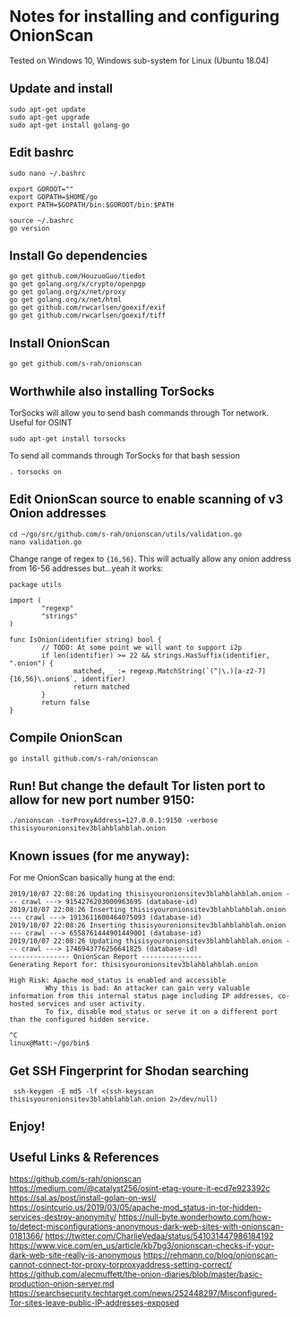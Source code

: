 # Notes for installing and configuring OnionScan

Tested on Windows 10, Windows sub-system for Linux (Ubuntu 18.04)

## Update and install

```
sudo apt-get update
sudo apt-get upgrade
sudo apt-get install golang-go
```

## Edit bashrc

```
sudo nano ~/.bashrc
```

```
export GOROOT=""
export GOPATH=$HOME/go
export PATH=$GOPATH/bin:$GOROOT/bin:$PATH
```

```
source ~/.bashrc
go version
```

## Install Go dependencies

```
go get github.com/HouzuoGuo/tiedot
go get golang.org/x/crypto/openpgp
go get golang.org/x/net/proxy
go get golang.org/x/net/html
go get github.com/rwcarlsen/goexif/exif
go get github.com/rwcarlsen/goexif/tiff
```

## Install OnionScan

```
go get github.com/s-rah/onionscan
```

## Worthwhile also installing TorSocks

TorSocks will allow you to send bash commands through Tor network. Useful for OSINT

```
sudo apt-get install torsocks
```

To send all commands through TorSocks for that bash session

```
. torsocks on
```

## Edit OnionScan source to enable scanning of v3 Onion addresses

```
cd ~/go/src/github.com/s-rah/onionscan/utils/validation.go
nano validation.go
```

Change range of regex to `{16,56}`. This will actually allow any onion address from 16-56 addresses but...yeah it works:

```
package utils

import (
        "regexp"
        "strings"
)

func IsOnion(identifier string) bool {
        // TODO: At some point we will want to support i2p
        if len(identifier) >= 22 && strings.HasSuffix(identifier, ".onion") {
                matched, _ := regexp.MatchString(`(^|\.)[a-z2-7]{16,56}\.onion$`, identifier)
                return matched
        }
        return false
}
```

## Compile OnionScan

```
go install github.com/s-rah/onionscan
```

## Run! But change the default Tor listen port to allow for new port number 9150:

```
./onionscan -torProxyAddress=127.0.0.1:9150 -verbose thisisyouronionsitev3blahblahblah.onion
```

## Known issues (for me anyway):

For me OnionScan basically hung at the end:

```
2019/10/07 22:08:26 Updating thisisyouronionsitev3blahblahblah.onion --- crawl ---> 9154276203000963695 (database-id)
2019/10/07 22:08:26 Inserting thisisyouronionsitev3blahblahblah.onion --- crawl ---> 1913611600464075093 (database-id)
2019/10/07 22:08:26 Inserting thisisyouronionsitev3blahblahblah.onion --- crawl ---> 6558761444901449001 (database-id)
2019/10/07 22:08:26 Updating thisisyouronionsitev3blahblahblah.onion --- crawl ---> 1746943776256641825 (database-id)
--------------- OnionScan Report ---------------
Generating Report for: thisisyouronionsitev3blahblahblah.onion

High Risk: Apache mod_status is enabled and accessible
         Why this is bad: An attacker can gain very valuable information from this internal status page including IP addresses, co-hosted services and user activity.
         To fix, disable mod_status or serve it on a different port than the configured hidden service.

^C
linux@Matt:~/go/bin$
```

## Get SSH Fingerprint for Shodan searching

```
 ssh-keygen -E md5 -lf <(ssh-keyscan thisisyouronionsitev3blahblahblah.onion 2>/dev/null)
```

## Enjoy!

## Useful Links & References

https://github.com/s-rah/onionscan
https://medium.com/@catalyst256/osint-etag-youre-it-ecd7e923392c
https://sal.as/post/install-golan-on-wsl/
https://osintcurio.us/2019/03/05/apache-mod_status-in-tor-hidden-services-destroy-anonymity/
https://null-byte.wonderhowto.com/how-to/detect-misconfigurations-anonymous-dark-web-sites-with-onionscan-0181366/
https://twitter.com/CharlieVedaa/status/541031447986184192
https://www.vice.com/en_us/article/kb7bg3/onionscan-checks-if-your-dark-web-site-really-is-anonymous
https://rehmann.co/blog/onionscan-cannot-connect-tor-proxy-torproxyaddress-setting-correct/
https://github.com/alecmuffett/the-onion-diaries/blob/master/basic-production-onion-server.md
https://searchsecurity.techtarget.com/news/252448297/Misconfigured-Tor-sites-leave-public-IP-addresses-exposed
